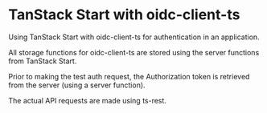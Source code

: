 # TanStack Start with oidc-client-ts

Using TanStack Start with oidc-client-ts for authentication in an application.

All storage functions for oidc-client-ts are stored using the server functions from TanStack Start.

Prior to making the test auth request, the Authorization token is retrieved from the server (using a server function).

The actual API requests are made using ts-rest.
